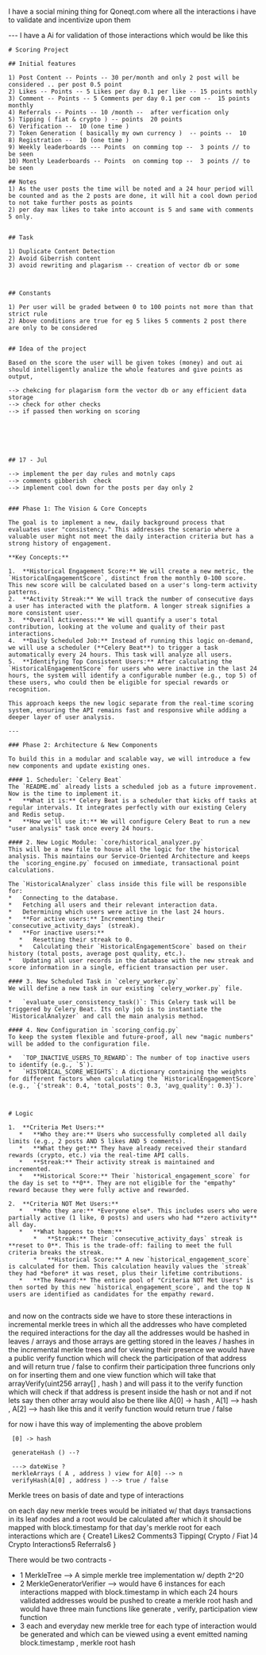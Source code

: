 I have a social mining thing for Qoneqt.com where all the interactions i have to validate and incentivize upon them 

--- I have a Ai for validation of those interactions which would be like this 
 ```
 # Scoring Project

## Initial features

1) Post Content -- Points -- 30 per/month and only 2 post will be considered .. per post 0.5 point
2) Likes -- Points -- 5 Likes per day 0.1 per like -- 15 points mothly
3) Comment -- Points -- 5 Comments per day 0.1 per com --  15 points monthly
4) Referrals -- Points -- 10 /month --  after verfication only 
5) Tipping ( fiat & crypto ) -- points  20 points   
6) Verification --  10 (one time )
7) Token Generation ( basically my own currency )  -- points --  10  
8) Registration --  10 (one time )
9) Weekly leaderboards --- Points  on comming top --  3 points // to be seen
10) Montly Leaderboards -- Points  on comming top --  3 points // to be seen

## Notes
1) As the user posts the time will be noted and a 24 hour period will be counted and as the 2 posts are done, it will hit a cool down period to not take further posts as points
2) per day max likes to take into account is 5 and same with comments 5 only. 


## Task 

1) Duplicate Content Detection
2) Avoid Giberrish content
3) avoid rewriting and plagarism -- creation of vector db or some



## Constants

1) Per user will be graded between 0 to 100 points not more than that strict rule
2) Above conditions are true for eg 5 likes 5 comments 2 post there are only to be considered 


## Idea of the project

Based on the score the user will be given tokes (money) and out ai should intelligently analize the whole features and give points as output,

--> chekcing for plagarism form the vector db or any efficient data storage
--> check for other checks 
--> if passed then working on scoring






## 17 - Jul 

--> implement the per day rules and motnly caps 
--> comments gibberish  check 
--> implement cool down for the posts per day only 2


### Phase 1: The Vision & Core Concepts

The goal is to implement a new, daily background process that evaluates user "consistency." This addresses the scenario where a valuable user might not meet the daily interaction criteria but has a strong history of engagement.

**Key Concepts:**

1.  **Historical Engagement Score:** We will create a new metric, the `HistoricalEngagementScore`, distinct from the monthly 0-100 score. This new score will be calculated based on a user's long-term activity patterns.
2.  **Activity Streak:** We will track the number of consecutive days a user has interacted with the platform. A longer streak signifies a more consistent user.
3.  **Overall Activeness:** We will quantify a user's total contribution, looking at the volume and quality of their past interactions.
4.  **Daily Scheduled Job:** Instead of running this logic on-demand, we will use a scheduler (**Celery Beat**) to trigger a task automatically every 24 hours. This task will analyze all users.
5.  **Identifying Top Consistent Users:** After calculating the `HistoricalEngagementScore` for users who were inactive in the last 24 hours, the system will identify a configurable number (e.g., top 5) of these users, who could then be eligible for special rewards or recognition.

This approach keeps the new logic separate from the real-time scoring system, ensuring the API remains fast and responsive while adding a deeper layer of user analysis.

---

### Phase 2: Architecture & New Components

To build this in a modular and scalable way, we will introduce a few new components and update existing ones.

#### 1. Scheduler: `Celery Beat`
The `README.md` already lists a scheduled job as a future improvement. Now is the time to implement it.
*   **What it is:** Celery Beat is a scheduler that kicks off tasks at regular intervals. It integrates perfectly with our existing Celery and Redis setup.
*   **How we'll use it:** We will configure Celery Beat to run a new "user analysis" task once every 24 hours.

#### 2. New Logic Module: `core/historical_analyzer.py`
This will be a new file to house all the logic for the historical analysis. This maintains our Service-Oriented Architecture and keeps the `scoring_engine.py` focused on immediate, transactional point calculations.

The `HistoricalAnalyzer` class inside this file will be responsible for:
*   Connecting to the database.
*   Fetching all users and their relevant interaction data.
*   Determining which users were active in the last 24 hours.
*   **For active users:** Incrementing their `consecutive_activity_days` (streak).
*   **For inactive users:**
    *   Resetting their streak to 0.
    *   Calculating their `HistoricalEngagementScore` based on their history (total posts, average post quality, etc.).
*   Updating all user records in the database with the new streak and score information in a single, efficient transaction per user.

#### 3. New Scheduled Task in `celery_worker.py`
We will define a new task in our existing `celery_worker.py` file.

*   `evaluate_user_consistency_task()`: This Celery task will be triggered by Celery Beat. Its only job is to instantiate the `HistoricalAnalyzer` and call the main analysis method.

#### 4. New Configuration in `scoring_config.py`
To keep the system flexible and future-proof, all new "magic numbers" will be added to the configuration file.

*   `TOP_INACTIVE_USERS_TO_REWARD`: The number of top inactive users to identify (e.g., `5`).
*   `HISTORICAL_SCORE_WEIGHTS`: A dictionary containing the weights for different factors when calculating the `HistoricalEngagementScore` (e.g., `{'streak': 0.4, 'total_posts': 0.3, 'avg_quality': 0.3}`).



# Logic

1.  **Criteria Met Users:**
    *   **Who they are:** Users who successfully completed all daily limits (e.g., 2 posts AND 5 likes AND 5 comments).
    *   **What they get:** They have already received their standard rewards (crypto, etc.) via the real-time API calls.
    *   **Streak:** Their activity streak is maintained and incremented.
    *   **Historical Score:** Their `historical_engagement_score` for the day is set to **0**. They are not eligible for the "empathy" reward because they were fully active and rewarded.

2.  **Criteria NOT Met Users:**
    *   **Who they are:** *Everyone else*. This includes users who were partially active (1 like, 0 posts) and users who had **zero activity** all day.
    *   **What happens to them:**
        *   **Streak:** Their `consecutive_activity_days` streak is **reset to 0**. This is the trade-off: failing to meet the full criteria breaks the streak.
        *   **Historical Score:** A new `historical_engagement_score` is calculated for them. This calculation heavily values the `streak` they had *before* it was reset, plus their lifetime contributions.
    *   **The Reward:** The entire pool of "Criteria NOT Met Users" is then sorted by this new `historical_engagement_score`, and the top N users are identified as candidates for the empathy reward.


```

and now on the contracts side we have to store these interactions in incremental merkle trees in which all the addresses who have completed the required interactions for the day all the addresses would be hashed in leaves / arrays and those arrays are getting stored in the leaves / hashes in the incremental merkle trees and for viewing their presence we would have a public verify function which will check the participation of that address and will return true / false to confirm their participation three funcrions only on for inserting them and one view function which will take that arrayVerify(uint256 array[] , hash ) and will pass it to the verify function which will check if that address is present inside the hash or not and if not lets say then other array would also be there like A[0] -> hash , A[1] --> hash , A[2] --> hash like this and it verify function would  return true / false 


for now i have this way of implementing the above problem 
```
 [0] -> hash 

 generateHash () --? 

 ---> dateWise ? 
 merkleArrays ( A , address ) view for A[0] --> n 
 verifyHash(A[0] , address ) --> true / false 
 ```

Merkle trees on basis of date and type of interactions 

on each day new merkle trees would be initiated w/ that days transactions in its leaf nodes and a root would be calculated after which it should be mapped with block.timestamp for that day's merkle root for each interactions which are            { Create1
Likes2
Comments3
Tipping( Crypto / Fiat )4
Crypto Interactions5
Referrals6
}

There would be two contracts -
   - 1 MerkleTree --> A simple merkle tree implementation w/ depth 2^20
   - 2 MerkleGeneratorVerifier --> would have 6 instances for each interactions mapped with block.timestamp in which each 24 hours validated addresses would be pushed to create a merkle root hash and would have three main functions like generate , verify, participation view function 
   - 3 each and everyday new merkle tree for each type of interaction would be generated and which can be viewed using a event emitted naming block.timestamp , merkle root hash